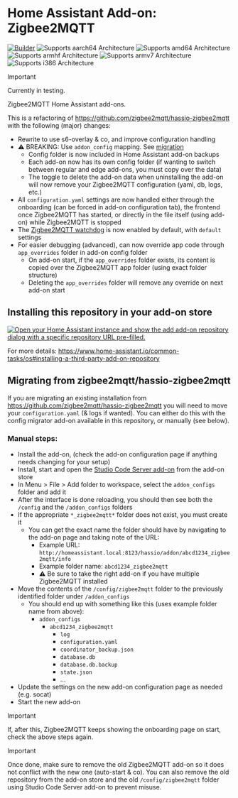 # Home Assistant Add-on: Zigbee2MQTT

[![Builder](https://github.com/Nerivec/ha-zigbee2mqtt/actions/workflows/builder.yaml/badge.svg)](https://github.com/Nerivec/ha-zigbee2mqtt/actions/workflows/builder.yaml)
![Supports aarch64 Architecture](https://img.shields.io/badge/aarch64-yes-green.svg)
![Supports amd64 Architecture](https://img.shields.io/badge/amd64-yes-green.svg)
![Supports armhf Architecture](https://img.shields.io/badge/armhf-yes-green.svg)
![Supports armv7 Architecture](https://img.shields.io/badge/armv7-yes-green.svg)
![Supports i386 Architecture](https://img.shields.io/badge/i386-yes-green.svg)

> [!IMPORTANT]
> Currently in testing.

Zigbee2MQTT Home Assistant add-ons.

This is a refactoring of https://github.com/zigbee2mqtt/hassio-zigbee2mqtt with the following (major) changes:
- Rewrite to use s6-overlay & co, and improve configuration handling
- ⚠️ BREAKING: Use `addon_config` mapping. See [migration](#migrating-from-zigbee2mqtthassio-zigbee2mqtt)
  - Config folder is now included in Home Assistant add-on backups
  - Each add-on now has its own config folder (if wanting to switch between regular and edge add-ons, you must copy over the data)
  - The toggle to delete the add-on data when uninstalling the add-on will now remove your Zigbee2MQTT configuration (yaml, db, logs, etc.)
- All `configuration.yaml` settings are now handled either through the onboarding (can be forced in add-on configuration tab), the frontend once Zigbee2MQTT has started, or directly in the file itself (using add-on) while Zigbee2MQTT is stopped
- The [Zigbee2MQTT watchdog](https://www.zigbee2mqtt.io/guide/installation/15_watchdog.html) is now enabled by default, with `default` settings
- For easier debugging (advanced), can now override app code through `app_overrides` folder in add-on config folder
  - On add-on start, if the `app_overrides` folder exists, its content is copied over the Zigbee2MQTT app folder (using exact folder structure)
  - Deleting the `app_overrides` folder will remove any override on next add-on start

## Installing this repository in your add-on store

[![Open your Home Assistant instance and show the add add-on repository dialog with a specific repository URL pre-filled.](https://my.home-assistant.io/badges/supervisor_add_addon_repository.svg)](https://my.home-assistant.io/redirect/supervisor_add_addon_repository/?repository_url=https%3A%2F%2Fgithub.com%2FNerivec%2Fha-zigbee2mqtt)

For more details: https://www.home-assistant.io/common-tasks/os#installing-a-third-party-add-on-repository

## Migrating from zigbee2mqtt/hassio-zigbee2mqtt

If you are migrating an existing installation from https://github.com/zigbee2mqtt/hassio-zigbee2mqtt you will need to move your `configuration.yaml` (& logs if wanted).
You can either do this with the config migrator add-on available in this repository, or manually (see below).

### Manual steps:

- Install the add-on, (check the add-on configuration page if anything needs changing for your setup)
- Install, start and open the [Studio Code Server add-on](https://www.home-assistant.io/common-tasks/os/#installing-and-using-the-visual-studio-code-vsc-add-on) from the add-on store
- In Menu > File > Add folder to workspace, select the `addon_configs` folder and add it
- After the interface is done reloading, you should then see both the `/config` and the `/addon_configs` folders
- If the appropriate `*_zigbee2mqtt*` folder does not exist, you must create it
  - You can get the exact name the folder should have by navigating to the add-on page and taking note of the URL:
    - Example URL: `http://homeassistant.local:8123/hassio/addon/abcd1234_zigbee2mqtt/info`
    - Example folder name: `abcd1234_zigbee2mqtt`
    - ⚠️ Be sure to take the right add-on if you have multiple Zigbee2MQTT installed
- Move the contents of the `/config/zigbee2mqtt` folder to the previously identified folder under `/addon_configs`
  - You should end up with something like this (uses example folder name from above):
    - `addon_configs`
      - `abcd1234_zigbee2mqtt`
        - `log`
        - `configuration.yaml`
        - `coordinator_backup.json`
        - `database.db`
        - `database.db.backup`
        - `state.json`
        - ...
- Update the settings on the new add-on configuration page as needed (e.g. socat)
- Start the new add-on

> [!IMPORTANT]
> If, after this, Zigbee2MQTT keeps showing the onboarding page on start, check the above steps again.

> [!IMPORTANT]
> Once done, make sure to remove the old Zigbee2MQTT add-on so it does not conflict with the new one (auto-start & co).
> You can also remove the old repository from the add-on store and the old `/config/zigbee2mqtt` folder using Studio Code Server add-on to prevent misuse.
